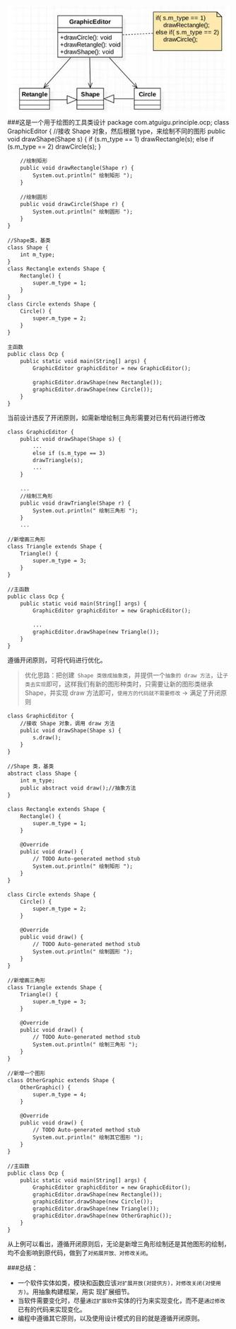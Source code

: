 ![](image/绘图工具类UML图.png)
###这是一个用于绘图的工具类设计
    package com.atguigu.principle.ocp;
    class GraphicEditor {
        //接收 Shape 对象，然后根据 type，来绘制不同的图形
        public void drawShape(Shape s) {
            if (s.m_type == 1)
            drawRectangle(s);
            else if (s.m_type == 2)
            drawCircle(s);
        }

        //绘制矩形
        public void drawRectangle(Shape r) {
            System.out.println(" 绘制矩形 ");
        }

        //绘制圆形
        public void drawCircle(Shape r) {
            System.out.println(" 绘制圆形 ");
        }
    }

    //Shape类，基类
    class Shape {
        int m_type;
    }
    class Rectangle extends Shape {
        Rectangle() {
            super.m_type = 1;
        }
    }
    class Circle extends Shape {
        Circle() {
            super.m_type = 2;
        }
    }

    主函数
    public class Ocp {
        public static void main(String[] args) {
            GraphicEditor graphicEditor = new GraphicEditor();
            
            graphicEditor.drawShape(new Rectangle());
            graphicEditor.drawShape(new Circle());
        }
    }

当前设计违反了开闭原则，如需新增绘制三角形需要对已有代码进行修改

    class GraphicEditor {
        public void drawShape(Shape s) {
            ...
            else if (s.m_type == 3)
            drawTriangle(s);
            ...
        }

        ...
        //绘制三角形
        public void drawTriangle(Shape r) {
            System.out.println(" 绘制三角形 ");
        }
        ...

    //新增画三角形
    class Triangle extends Shape {
        Triangle() {
            super.m_type = 3; 
        }
    }

    //主函数
    public class Ocp {
        public static void main(String[] args) {
            GraphicEditor graphicEditor = new GraphicEditor();

            ...
            graphicEditor.drawShape(new Triangle());
        }
    }

遵循开闭原则，可将代码进行优化。
>优化思路：把创建` Shape 类做成抽象类`，并提供一个`抽象的 draw 方法`，让`子类去实现`即可，这样我们有新的图形种类时，只需要让新的图形类继承 Shape，并实现 draw 方法即可，`使用方的代码就不需要修改` -> 满足了开闭原则


    class GraphicEditor {
        //接收 Shape 对象，调用 draw 方法
        public void drawShape(Shape s) {
            s.draw();
        }
    }

    //Shape 类，基类
    abstract class Shape {
        int m_type;
        public abstract void draw();//抽象方法
    }

    class Rectangle extends Shape {
        Rectangle() {
            super.m_type = 1;
        }

        @Override
        public void draw() {
            // TODO Auto-generated method stub
            System.out.println(" 绘制矩形 ");
        }
    }

    class Circle extends Shape {
        Circle() {
            super.m_type = 2;
        }

        @Override
        public void draw() {
            // TODO Auto-generated method stub
            System.out.println(" 绘制圆形 ");
        }
    }

    //新增画三角形
    class Triangle extends Shape {
        Triangle() {
            super.m_type = 3;
        }

        @Override
        public void draw() {
            // TODO Auto-generated method stub
            System.out.println(" 绘制三角形 ");
        }
    }

    //新增一个图形
    class OtherGraphic extends Shape {
        OtherGraphic() {
            super.m_type = 4;
        }
        
        @Override
        public void draw() {
            // TODO Auto-generated method stub
            System.out.println(" 绘制其它图形 ");
        }
    }

    //主函数
    public class Ocp {
        public static void main(String[] args) {
            GraphicEditor graphicEditor = new GraphicEditor();
            graphicEditor.drawShape(new Rectangle());
            graphicEditor.drawShape(new Circle());
            graphicEditor.drawShape(new Triangle());
            graphicEditor.drawShape(new OtherGraphic());
        }
    }
从上例可以看出，遵循开闭原则后，无论是新增三角形绘制还是其他图形的绘制，均不会影响到原代码，做到了`对拓展开放、对修改关闭`。

###总结：
- 一个软件实体如类，模块和函数应该`对扩展开放(对提供方)，对修改关闭(对使用方)`。用抽象构建框架，用实 现扩展细节。 
- 当软件需要变化时，尽量`通过扩展软件`实体的行为来实现变化，而不是`通过修改`已有的代码来实现变化。 
- 编程中遵循其它原则，以及使用设计模式的目的就是遵循开闭原则。